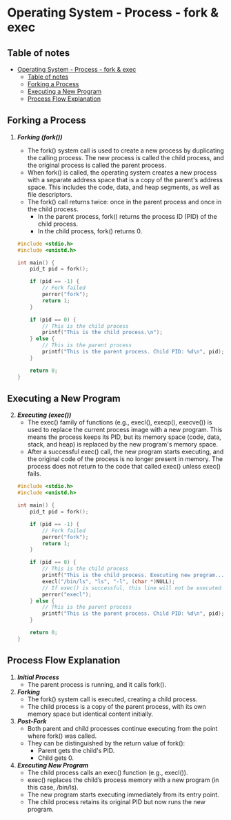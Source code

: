 # Operating System - Process - fork & exec

## Table of notes
- [Operating System - Process - fork \& exec](#operating-system---process---fork--exec)
  - [Table of notes](#table-of-notes)
  - [Forking a Process](#forking-a-process)
  - [Executing a New Program](#executing-a-new-program)
  - [Process Flow Explanation](#process-flow-explanation)

## Forking a Process
1. ***Forking (fork())***
    - The fork() system call is used to create a new process by duplicating the calling process. The new process is called the child process, and the original process is called the parent process.
    - When fork() is called, the operating system creates a new process with a separate address space that is a copy of the parent's address space. This includes the code, data, and heap segments, as well as file descriptors.
    - The fork() call returns twice: once in the parent process and once in the child process.
        - In the parent process, fork() returns the process ID (PID) of the child process.
        - In the child process, fork() returns 0.

    ```c
    #include <stdio.h>
    #include <unistd.h>

    int main() {
        pid_t pid = fork();

        if (pid == -1) {
            // Fork failed
            perror("fork");
            return 1;
        }

        if (pid == 0) {
            // This is the child process
            printf("This is the child process.\n");
        } else {
            // This is the parent process
            printf("This is the parent process. Child PID: %d\n", pid);
        }

        return 0;
    }
    ```

## Executing a New Program
2. ***Executing (exec())***
    - The exec() family of functions (e.g., execl(), execp(), execve()) is used to replace the current process image with a new program. This means the process keeps its PID, but its memory space (code, data, stack, and heap) is replaced by the new program's memory space.
    - After a successful exec() call, the new program starts executing, and the original code of the process is no longer present in memory. The process does not return to the code that called exec() unless exec() fails.
    ```c
    #include <stdio.h>
    #include <unistd.h>

    int main() {
        pid_t pid = fork();

        if (pid == -1) {
            // Fork failed
            perror("fork");
            return 1;
        }

        if (pid == 0) {
            // This is the child process
            printf("This is the child process. Executing new program...\n");
            execl("/bin/ls", "ls", "-l", (char *)NULL);
            // If exec() is successful, this line will not be executed
            perror("execl");
        } else {
            // This is the parent process
            printf("This is the parent process. Child PID: %d\n", pid);
        }

        return 0;
    }
    ``` 

## Process Flow Explanation
1. ***Initial Process***
   - The parent process is running, and it calls fork().
2. ***Forking***
    - The fork() system call is executed, creating a child process.
    - The child process is a copy of the parent process, with its own memory space but identical content initially.
3. ***Post-Fork***
    - Both parent and child processes continue executing from the point where fork() was called.
    - They can be distinguished by the return value of fork():
        - Parent gets the child's PID.
        - Child gets 0.
4. ***Executing New Program***
    - The child process calls an exec() function (e.g., execl()).
    - exec() replaces the child’s process memory with a new program (in this case, /bin/ls).
    - The new program starts executing immediately from its entry point.
    - The child process retains its original PID but now runs the new program.